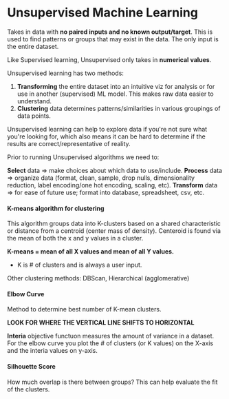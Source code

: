 # Unsupervised Machine Learning
Takes in data with **no paired inputs and no known output/target**. This is used to find patterns or groups that may exist in the data. The only input is the entire dataset.

Like Supervised learning, Unsupervised only takes in **numerical values**.

Unsupervised learning has two methods:

1. **Transforming** the entire dataset into an intuitive viz for analysis or for use in another (supervised) ML model. This makes raw data easier to understand.
2. **Clustering** data determines patterns/similarities in various groupings of data points.

Unsupervised learning can help to explore data if you're not sure what you're looking for, which also means it can be hard to determine if the results are correct/representative of reality.

Prior to running Unsupervised algorithms we need to:

**Select** data => make choices about which data to use/include.
**Process** data => organize data (format, clean, sample, drop nulls, dimensionality reduction, label encoding/one hot encoding, scaling, etc).
**Transform** data => for ease of future use; format into database, spreadsheet, csv, etc.

#### K-means algorithm for clustering
This algorithm groups data into K-clusters based on a shared characteristic or distance from a centroid (center mass of density). Centeroid is found via the mean of both the x and y values in a cluster.

**K-means = mean of all X values and mean of all Y values.**

- K is # of clusters and is always a user input.

Other clustering methods: DBScan, Hierarchical (agglomerative)

#### Elbow Curve
Method to determine best number of K-mean clusters.

**LOOK FOR WHERE THE VERTICAL LINE SHIFTS TO HORIZONTAL**

**Interia** objective functuon measures the amount of variance in a dataset. For the elbow curve you plot the # of clusters (or K values) on the X-axis and the interia values on y-axis.

#### Silhouette Score
How much overlap is there between groups? This can help evaluate the fit of the clusters.

